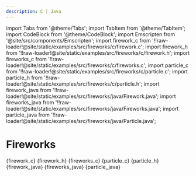 ```yaml
---
description: C | Java
---
```


import Tabs from '@theme/Tabs';
import TabItem from '@theme/TabItem';
import CodeBlock from '@theme/CodeBlock';
import Emscripten from '@site/src/components/Emscripten';
import firework_c from '!!raw-loader!@site/static/examples/src/fireworks/c/firework.c';
import firework_h from '!!raw-loader!@site/static/examples/src/fireworks/c/firework.h';
import fireworks_c from '!!raw-loader!@site/static/examples/src/fireworks/c/fireworks.c';
import particle_c from '!!raw-loader!@site/static/examples/src/fireworks/c/particle.c';
import particle_h from '!!raw-loader!@site/static/examples/src/fireworks/c/particle.h';
import firework_java from '!!raw-loader!@site/static/examples/src/fireworks/java/Firework.java';
import fireworks_java from '!!raw-loader!@site/static/examples/src/fireworks/java/Fireworks.java';
import particle_java from '!!raw-loader!@site/static/examples/src/fireworks/java/Particle.java';

# Fireworks

<Emscripten src="/examples/fireworks.html" />

<Tabs groupId="lang">
<TabItem value="c" label="C">
<CodeBlock language="c" title="firework.c">{firework_c}</CodeBlock>
<CodeBlock language="c" title="firework.h">{firework_h}</CodeBlock>
<CodeBlock language="c" title="fireworks.c">{fireworks_c}</CodeBlock>
<CodeBlock language="c" title="particle.c">{particle_c}</CodeBlock>
<CodeBlock language="c" title="particle.h">{particle_h}</CodeBlock>
</TabItem>
<TabItem value="java" label="Java">
<CodeBlock language="java" title="Firework.java">{firework_java}</CodeBlock>
<CodeBlock language="java" title="Fireworks.java">{fireworks_java}</CodeBlock>
<CodeBlock language="java" title="Particle.java">{particle_java}</CodeBlock>
</TabItem>
</Tabs>